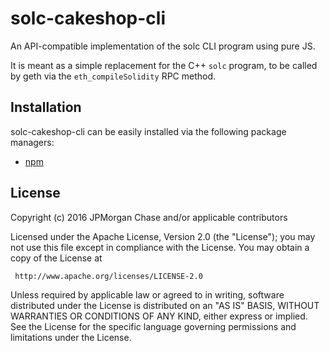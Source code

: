 
# solc-cakeshop-cli

An API-compatible implementation of the solc CLI program using pure JS.

It is meant as a simple replacement for the C++ `solc` program, to be called by geth via the `eth_compileSolidity` RPC method.

## Installation
solc-cakeshop-cli can be easily installed via the following package managers:

* [npm](https://www.npmjs.com/package/solc-cakeshop-cli)


## License

Copyright (c) 2016 JPMorgan Chase and/or applicable contributors

Licensed under the Apache License, Version 2.0 (the "License");
you may not use this file except in compliance with the License.
You may obtain a copy of the License at

     http://www.apache.org/licenses/LICENSE-2.0

Unless required by applicable law or agreed to in writing, software
distributed under the License is distributed on an "AS IS" BASIS,
WITHOUT WARRANTIES OR CONDITIONS OF ANY KIND, either express or implied.
See the License for the specific language governing permissions and
limitations under the License.
